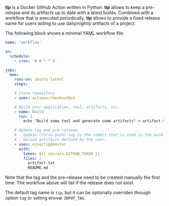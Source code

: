 **tip** is a Docker GitHub Action written in Python. **tip** allows to keep a pre-release and its artifacts up to date with a latest builds. Combined with a workflow that is executed periodically, **tip** allows to provide a fixed release name for users willing to use daily/nightly artifacts of a project.

The following block shows a minimal YAML workflow file:

```yml
name: 'workflow'

on:
  schedule:
    - cron: '0 0 * * 5'

jobs:
  mwe:
    runs-on: ubuntu-latest
    steps:

    # Clone repository
    - uses: actions/checkout@v2

    # Build your application, tool, artifacts, etc.
    - name: Build
      run: |
        echo "Build some tool and generate some artifacts" > artifact.txt

    # Update tag and pre-release
    # - Update (force-push) tag to the commit that is used in the workflow.
    # - Upload artifacts defined by the user.
    - uses: eine/tip@master
      with:
        token: ${{ secrets.GITHUB_TOKEN }}
        files: |
          artifact.txt
          README.md
```

Note that the tag and the pre-release need to be created manually the first time. The workflow above will fail if the release does not exist.

The default tag name is `tip`, but it can be optionally overriden through option `tag` or setting envvar `INPUT_TAG`.
